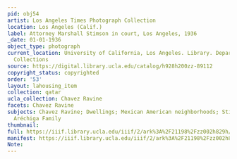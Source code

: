 ```yaml
---
pid: obj54
artist: Los Angeles Times Photograph Collection
location: Los Angeles (Calif.)
label: Attorney Marshall Stimson in court, Los Angeles, 1936
_date: 01-01-1936
object_type: photograph
current_location: University of California, Los Angeles. Library. Department of Special
  Collections
source: https://digital.library.ucla.edu/catalog/h928h200zz-89112
copyright_status: copyrighted
order: '53'
layout: lahousing_item
collection: qatar
ucla_collection: Chavez Ravine
facets: Chavez Ravine
subjects: Chavez Ravine; Dwellings; Mexican American neighborhoods; Stimson, Marshall;
  Aréchiga Family
thumbnail:
full: https://iiif.library.ucla.edu/iiif/2/ark%3A%2F21198%2Fzz002h829h/full/600,/0/default.jpg
manifest: https://iiif.library.ucla.edu/iiif/2/ark%3A%2F21198%2Fzz002h829h/full/600,/0/default.jpg
Note:
---
```

